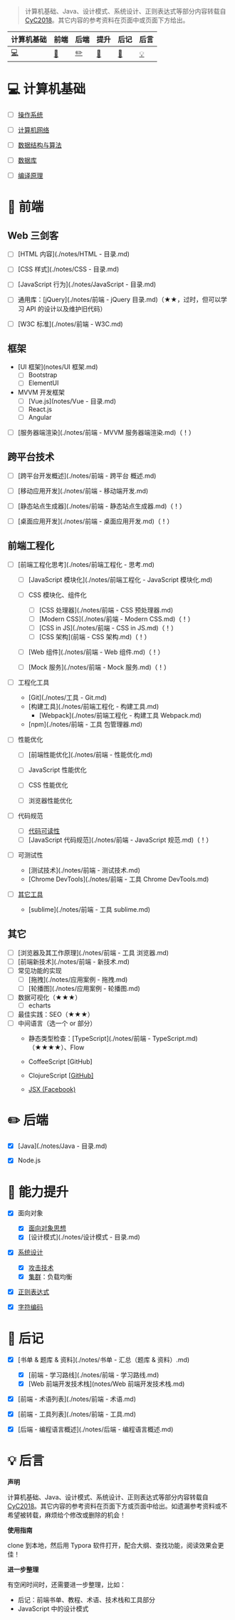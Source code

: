 > 计算机基础、Java、设计模式、系统设计、正则表达式等部分内容转载自 [CyC2018](https://github.com/CyC2018/CS-Notes)。其它内容的参考资料在页面中或页面下方给出。



| 计算机基础                         | 前端                      | 后端                       | 提升                             | 后记                | 后言               |
| ---------------------------------- | ------------------------- | -------------------------- | -------------------------------- | -------------------- | -------------------- |
| [:computer:](#computer-计算机基础) | [:pencil:](#pencil-前端) | [:pencil2:](#pencil2-后端) | [:book:](#book-提升) | [:paperclip:](#paperclip-后记) |  [:bulb:](#bulb-后言)|



# :computer: 计算机基础

- [ ] [操作系统](./notes/操作系统.md)
- [ ] [计算机网络](./notes/计算机网络.md)
- [ ] [数据结构与算法](./notes/数据结构与算法.md)
- [ ] [数据库](./notes/数据库.md)
- [ ] [编译原理](./notes/编译原理.md)



# :pencil: 前端

## Web 三剑客

- [ ] [HTML 内容](./notes/HTML - 目录.md)
- [ ] [CSS 样式](./notes/CSS - 目录.md)
- [ ] [JavaScript 行为](./notes/JavaScript - 目录.md)
- [ ] 通用库：[jQuery](./notes/前端 - jQuery 目录.md)（★★，过时，但可以学习 API 的设计以及维护旧代码）
- [ ] [W3C 标准](./notes/前端 - W3C.md)



## 框架

- [UI 框架](notes/UI 框架.md)
  - [ ] Bootstrap
  - [ ] ElementUI
- MVVM 开发框架
  - [ ] [Vue.js](notes/Vue - 目录.md)
  - [ ] React.js
  - [ ] Angular

- [ ] [服务器端渲染](./notes/前端 - MVVM 服务器端渲染.md)<span style="color:black ">（！）</span>




## 跨平台技术

- [ ] [跨平台开发概述](./notes/前端 - 跨平台 概述.md)
- [ ] [移动应用开发](./notes/前端 - 移动端开发.md)



- [ ] [静态站点生成器](./notes/前端 - 静态站点生成器.md)<span style="color:black ">（！）</span>
- [ ] [桌面应用开发](./notes/前端 - 桌面应用开发.md)<span style="color:black ">（！）</span>




## 前端工程化

- [ ] [前端工程化思考](./notes/前端工程化 - 思考.md)
  - [ ] [JavaScript 模块化](./notes/前端工程化 - JavaScript 模块化.md)

  - [ ] CSS 模块化、组件化
    - [ ] [CSS 处理器](./notes/前端 - CSS 预处理器.md)
    - [ ] [Modern CSS](./notes/前端 - Modern CSS.md)<span style="color:black ">（！）</span>
    - [ ] [CSS in JS](./notes/前端 - CSS in JS.md)<span style="color:black ">（！）</span>
    - [ ] [CSS 架构](前端 - CSS 架构.md)<span style="color:black ">（！）</span>
  - [ ] [Web 组件](./notes/前端 - Web 组件.md)<span style="color:black ">（！）</span>
  - [ ] [Mock 服务](./notes/前端 - Mock 服务.md)<span style="color:black ">（！）</span>
- [ ] 工程化工具
  - [Git](./notes/工具 - Git.md)
  - [构建工具](./notes/前端工程化 - 构建工具.md)
    - [Webpack](./notes/前端工程化 - 构建工具 Webpack.md)
  - [npm](./notes/前端 - 工具 包管理器.md)
- [ ] 性能优化
  - [ ] [前端性能优化](./notes/前端 - 性能优化.md)
  - [ ] JavaScript 性能优化

  - [ ] CSS 性能优化

  - [ ] 浏览器性能优化


- [ ] 代码规范
  - [ ] [代码可读性](./notes/代码可读性.md)
  - [ ] [JavaScript 代码规范](./notes/前端 - JavaScript 规范.md)<span style="color:black ">（！）</span>

- [ ] 可测试性

  - [测试技术](./notes/前端 - 测试技术.md)
  - [Chrome DevTools](./notes/前端 - 工具 Chrome DevTools.md)

- [ ] [其它工具](./notes/其它工具.md)
  - [sublime](./notes/前端 - 工具 sublime.md)




## 其它

- [ ] [浏览器及其工作原理](./notes/前端 - 工具 浏览器.md)
- [ ] [前端新技术](./notes/前端 - 新技术.md)
- [ ] 常见功能的实现
  - [ ] [拖拽](./notes/应用案例 - 拖拽.md)
  - [ ] [轮播图](./notes/应用案例 - 轮播图.md)
- [ ] 数据可视化（★★★）
  - [ ] echarts
- [ ] 最佳实践：SEO（★★★）
- [ ] 中间语言（选一个 or 部分）
  - 静态类型检查：[TypeScript](./notes/前端 - TypeScript.md)（★★★★）、Flow

  - CoffeeScript [GitHub\]
  - ClojureScript [[GitHub\]](https://github.com/clojure/clojurescript/)
  - [JSX (Facebook)](http://facebook.github.io/react/docs/jsx-in-depth.html)



# :pencil2: 后端

- [x] [Java](./notes/Java - 目录.md)

- [x] Node.js



# :book: 能力提升

- [x] 面向对象
  - [x] [面向对象思想](./notes/面向对象思想.md)
  - [x] [设计模式](./notes/设计模式 - 目录.md)
- [x] [系统设计](./notes/系统设计基础.md)
  - [x] [攻击技术](./notes/攻击技术.md)
  - [x] [集群](./notes/集群.md)：负载均衡
- [x] [正则表达式](./notes/正则表达式.md)
- [x] [字符编码](./notes/字符编码.md)



# :paperclip: 后记

- [x] [书单 & 题库 & 资料](./notes/书单 - 汇总（题库 & 资料）.md)
  - [x] [前端 - 学习路线](./notes/前端 - 学习路线.md)
  - [x] [Web 前端开发技术栈](notes/Web 前端开发技术栈.md)
- [x] [前端 - 术语列表](./notes/前端 - 术语.md)
- [x] [前端 - 工具列表](./notes/前端 - 工具.md)
- [x] [后端 - 编程语言概述](./notes/后端 - 编程语言概述.md)



# :bulb: 后言

**声明**

计算机基础、Java、设计模式、系统设计、正则表达式等部分内容转载自 [CyC2018](https://github.com/CyC2018/CS-Notes)。其它内容的参考资料在页面下方或页面中给出。如遗漏参考资料或不希望被转载，麻烦给个修改或删除的机会！



**使用指南**

clone 到本地，然后用 Typora 软件打开，配合大纲、查找功能，阅读效果会更佳！



**进一步整理**

有空闲时间时，还需要进一步整理，比如：

- 后记：前端书单、教程、术语、技术栈和工具部分
- JavaScript 中的设计模式